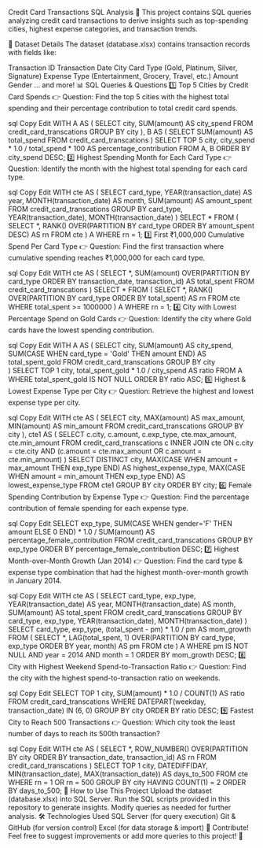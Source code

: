 Credit Card Transactions SQL Analysis 🚀
This project contains SQL queries analyzing credit card transactions to derive insights such as top-spending cities, highest expense categories, and transaction trends.

📂 Dataset Details
The dataset (database.xlsx) contains transaction records with fields like:

Transaction ID
Transaction Date
City
Card Type (Gold, Platinum, Silver, Signature)
Expense Type (Entertainment, Grocery, Travel, etc.)
Amount
Gender
... and more!
📊 SQL Queries & Questions
1️⃣ Top 5 Cities by Credit Card Spends
👉 Question: Find the top 5 cities with the highest total spending and their percentage contribution to total credit card spends.

sql
Copy
Edit
WITH A AS (
    SELECT city, SUM(amount) AS city_spend
    FROM credit_card_transcations 
    GROUP BY city
), 
B AS (
    SELECT SUM(amount) AS total_spend FROM credit_card_transcations
)
SELECT TOP 5 city, city_spend * 1.0 / total_spend * 100 AS percentage_contribution
FROM A, B
ORDER BY city_spend DESC;
2️⃣ Highest Spending Month for Each Card Type
👉 Question: Identify the month with the highest total spending for each card type.

sql
Copy
Edit
WITH cte AS (
    SELECT card_type, 
           YEAR(transaction_date) AS year, 
           MONTH(transaction_date) AS month, 
           SUM(amount) AS amount_spent
    FROM credit_card_transcations
    GROUP BY card_type, YEAR(transaction_date), MONTH(transaction_date)
)
SELECT * FROM (
    SELECT *, RANK() OVER(PARTITION BY card_type ORDER BY amount_spent DESC) AS rn
    FROM cte
) A
WHERE rn = 1;
3️⃣ First ₹1,000,000 Cumulative Spend Per Card Type
👉 Question: Find the first transaction where cumulative spending reaches ₹1,000,000 for each card type.

sql
Copy
Edit
WITH cte AS (
    SELECT *, SUM(amount) OVER(PARTITION BY card_type ORDER BY transaction_date, transaction_id) AS total_spent
    FROM credit_card_transcations
)
SELECT * FROM (
    SELECT *, RANK() OVER(PARTITION BY card_type ORDER BY total_spent) AS rn
    FROM cte WHERE total_spent >= 1000000
) A 
WHERE rn = 1;
4️⃣ City with Lowest Percentage Spend on Gold Cards
👉 Question: Identify the city where Gold cards have the lowest spending contribution.

sql
Copy
Edit
WITH A AS (
    SELECT city, 
           SUM(amount) AS city_spend,
           SUM(CASE WHEN card_type = 'Gold' THEN amount END) AS total_spent_gold
    FROM credit_card_transcations 
    GROUP BY city  
)
SELECT TOP 1 city, total_spent_gold * 1.0 / city_spend AS ratio
FROM A
WHERE total_spent_gold IS NOT NULL
ORDER BY ratio ASC;
5️⃣ Highest & Lowest Expense Type per City
👉 Question: Retrieve the highest and lowest expense type per city.

sql
Copy
Edit
WITH cte AS (
    SELECT city, MAX(amount) AS max_amount, MIN(amount) AS min_amount
    FROM credit_card_transcations
    GROUP BY city
), 
cte1 AS (
    SELECT c.city, c.amount, c.exp_type, 
           cte.max_amount, cte.min_amount
    FROM credit_card_transcations c
    INNER JOIN cte 
        ON c.city = cte.city 
       AND (c.amount = cte.max_amount OR c.amount = cte.min_amount)
)
SELECT DISTINCT city,
       MAX(CASE WHEN amount = max_amount THEN exp_type END) AS highest_expense_type,
       MAX(CASE WHEN amount = min_amount THEN exp_type END) AS lowest_expense_type
FROM cte1
GROUP BY city
ORDER BY city;
6️⃣ Female Spending Contribution by Expense Type
👉 Question: Find the percentage contribution of female spending for each expense type.

sql
Copy
Edit
SELECT exp_type,
       SUM(CASE WHEN gender='F' THEN amount ELSE 0 END) * 1.0 / SUM(amount) AS percentage_female_contribution 
FROM credit_card_transcations
GROUP BY exp_type
ORDER BY percentage_female_contribution DESC;
7️⃣ Highest Month-over-Month Growth (Jan 2014)
👉 Question: Find the card type & expense type combination that had the highest month-over-month growth in January 2014.

sql
Copy
Edit
WITH cte AS (
    SELECT card_type, exp_type,
           YEAR(transaction_date) AS year, 
           MONTH(transaction_date) AS month,
           SUM(amount) AS total_spent
    FROM credit_card_transcations 
    GROUP BY card_type, exp_type, YEAR(transaction_date), MONTH(transaction_date) 
)
SELECT card_type, exp_type, (total_spent - pm) * 1.0 / pm AS mom_growth 
FROM (
    SELECT *, LAG(total_spent, 1) OVER(PARTITION BY card_type, exp_type ORDER BY year, month) AS pm
    FROM cte
) A
WHERE pm IS NOT NULL AND year = 2014 AND month = 1
ORDER BY mom_growth DESC;
8️⃣ City with Highest Weekend Spend-to-Transaction Ratio
👉 Question: Find the city with the highest spend-to-transaction ratio on weekends.

sql
Copy
Edit
SELECT TOP 1 city, SUM(amount) * 1.0 / COUNT(1) AS ratio
FROM credit_card_transcations
WHERE DATEPART(weekday, transaction_date) IN (6, 0)
GROUP BY city
ORDER BY ratio DESC;
9️⃣ Fastest City to Reach 500 Transactions
👉 Question: Which city took the least number of days to reach its 500th transaction?

sql
Copy
Edit
WITH cte AS (
    SELECT *, ROW_NUMBER() OVER(PARTITION BY city ORDER BY transaction_date, transaction_id) AS rn
    FROM credit_card_transcations
)
SELECT TOP 1 city, DATEDIFF(DAY, MIN(transaction_date), MAX(transaction_date)) AS days_to_500
FROM cte
WHERE rn = 1 OR rn = 500 
GROUP BY city
HAVING COUNT(1) = 2
ORDER BY days_to_500;
📜 How to Use This Project
Upload the dataset (database.xlsx) into SQL Server.
Run the SQL scripts provided in this repository to generate insights.
Modify queries as needed for further analysis.
🛠️ Technologies Used
SQL Server (for query execution)
Git & GitHub (for version control)
Excel (for data storage & import)
📢 Contribute!
Feel free to suggest improvements or add more queries to this project! 🚀
